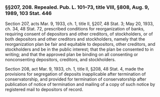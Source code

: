### §§207, 208. Repealed. Pub. L. 101–73, title VIII, §808, Aug. 9, 1989, 103 Stat. 446 ###

Section 207, acts Mar. 9, 1933, ch. 1, title II, §207, 48 Stat. 3; May 20, 1933, ch. 34, 48 Stat. 72, prescribed conditions for reorganization of banks, requiring consent of depositors and other creditors, of stockholders, or of both depositors and other creditors and stockholders, namely that the reorganization plan be fair and equitable to depositors, other creditors, and stockholders and be in the public interest; that the plan be consented to in writing; and that the approved plan be binding on all consenting or nonconsenting depositors, creditors, and stockholders.

Section 208, act Mar. 9, 1933, ch. 1, title II, §208, 48 Stat. 4, made the provisions for segregation of deposits inapplicable after termination of conservatorship, and provided for termination of conservatorship after publication of notice of termination and mailing of a copy of such notice by registered mail to depositors of record.